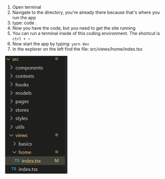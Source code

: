 1. Open terminal
2. Navigate to the directory, you're already there because that's where you run the app
3. type: code .
4. Now you have the code, but you need to get the site running
5. You can run a terminal inside of this coding environment. The shortcut is `ctrl + ~`
6. Now start the app by typing: `yarn dev`
7. In the explorer on the left find the file: src/views/home/index.tsx 

![External Image](assets/starting-file.png)